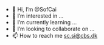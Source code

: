 - 👋 Hi, I’m @SofCai
- 👀 I’m interested in ...
- 🌱 I’m currently learning ...
- 💞️ I’m looking to collaborate on ...
- 📫 How to reach me sc.si@cbs.dk

<!---
SofCai/SofCai is a ✨ special ✨ repository because its `README.md` (this file) appears on your GitHub profile.
You can click the Preview link to take a look at your changes.
--->
